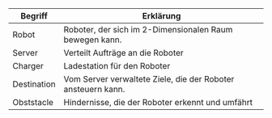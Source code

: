 Begriff | Erklärung
--- | ---
Robot | Roboter, der sich im 2-Dimensionalen Raum bewegen kann.
Server | Verteilt Aufträge an die Roboter
Charger | Ladestation für den Roboter
Destination | Vom Server verwaltete Ziele, die der Roboter ansteuern kann.
Obststacle | Hindernisse, die der Roboter erkennt und umfährt
